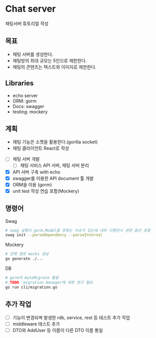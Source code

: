 # Chat server

채팅서버 튜토리얼 작성

## 목표

- 채팅 서버를 생성한다.
- 채팅방의 최대 규모는 5인으로 제한한다.
- 채팅의 콘텐츠는 텍스트와 이미지로 제한한다.

## Libraries
- echo server
- ORM: gorm
- Docs: swagger
- testing: mockery

## 계획
- 채팅 기능은 소켓을 활용한다.(gorilla socket)
- 채팅 클라이언트 React로 작성
- [ ] 채팅 서버 개발
    - [ ] 채팅 서비스 API 서버, 채팅 서버 분리
- [x] API 서버 구축 with echo
- [x] swagger를 이용한 API document 툴 개발
- [x] ORM을 이용 (gorm)
- [x] unit test 작성 연습 포함(Mockery)

## 명령어

Swag
```bash
# swag 실행시 gorm.Model을 못찾는 이슈가 있는데 내부 디펜던시 관련 옵션 포함
swag init --parseDependency --parseInternal

```

Mockery
```bash
# 전체 경로 mocks 생성
go generate ./...
```

DB
```bash
# gorm의 AutoMigrate 활용
# TODO: migration manager에 대한 연구 필요
go run cli/migration.go
```

## 추가 작업
- [ ] 기능이 변경되며 발생한 rdb, service, rest 등 테스트 추가 작업
- [ ] middleware 테스트 추가
- [ ] DTO와 AddUser 등 이름이 다른 DTO 이름 통일
